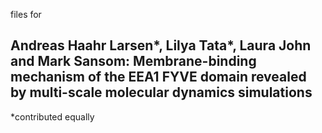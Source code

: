 files for 
## Andreas Haahr Larsen*, Lilya Tata*, Laura John and Mark Sansom: Membrane-binding mechanism of the EEA1 FYVE domain revealed by multi-scale molecular dynamics simulations
*contributed equally

